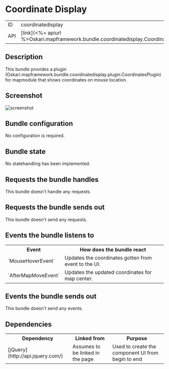 # Coordinate Display

<table class="table">
  <tr>
    <td>ID</td><td>coordinatedisplay</td>
  </tr>
  <tr>
    <td>API</td><td>[link](<%= apiurl %>Oskari.mapframework.bundle.coordinatedisplay.CoordinateDisplayBundleInstance.html)</td>
  </tr>
</table>

## Description

This bundle provides a plugin (Oskari.mapframework.bundle.coordinatedisplay.plugin.CoordinatesPlugin) for mapmodule that shows coordinates on mouse location.

## Screenshot

![screenshot](/images/bundles/coordinatedisplay.png)


## Bundle configuration

No configuration is required.

## Bundle state

No statehandling has been implemented.

## Requests the bundle handles

This bundle doesn't handle any requests.

## Requests the bundle sends out

This bundle doesn't send any requests.

## Events the bundle listens to

<table class="table">
  <tr>
    <th>Event</th><th>How does the bundle react</th>
  </tr>
  <tr>
    <td>`MouseHoverEvent`</td><td>Updates the coordinates gotten from event to the UI.</td>
  </tr>
  <tr>
    <td>`AfterMapMoveEvent`</td><td>Updates the updated coordinates for map center.</td>
  </tr>
</table>

## Events the bundle sends out

This bundle doesn't send any events.

## Dependencies

<table class="table">
  <tr>
    <th>Dependency</th><th>Linked from</th><th>Purpose</th>
  </tr>
  <tr>
    <td>[jQuery](http://api.jquery.com/)</td>
    <td>Assumes to be linked in the page</td>
    <td>Used to create the component UI from begin to end</td>
  </tr>
</table>
